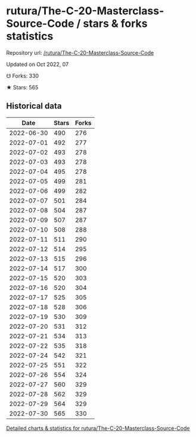 # rutura/The-C-20-Masterclass-Source-Code / stars & forks statistics

Repository url: [/rutura/The-C-20-Masterclass-Source-Code](https://github.com/rutura/The-C-20-Masterclass-Source-Code)

Updated on Oct 2022, 07

☋ Forks: 330

★ Stars: 565

## Historical data
| Date | Stars | Forks |
|------|-------|-------|
| 2022-06-30 | 490 | 276 | 
| 2022-07-01 | 492 | 277 | 
| 2022-07-02 | 493 | 278 | 
| 2022-07-03 | 493 | 278 | 
| 2022-07-04 | 495 | 278 | 
| 2022-07-05 | 499 | 281 | 
| 2022-07-06 | 499 | 282 | 
| 2022-07-07 | 501 | 284 | 
| 2022-07-08 | 504 | 287 | 
| 2022-07-09 | 507 | 287 | 
| 2022-07-10 | 508 | 288 | 
| 2022-07-11 | 511 | 290 | 
| 2022-07-12 | 514 | 295 | 
| 2022-07-13 | 515 | 296 | 
| 2022-07-14 | 517 | 300 | 
| 2022-07-15 | 520 | 303 | 
| 2022-07-16 | 520 | 304 | 
| 2022-07-17 | 525 | 305 | 
| 2022-07-18 | 528 | 306 | 
| 2022-07-19 | 530 | 309 | 
| 2022-07-20 | 531 | 312 | 
| 2022-07-21 | 534 | 313 | 
| 2022-07-22 | 535 | 318 | 
| 2022-07-24 | 542 | 321 | 
| 2022-07-25 | 551 | 322 | 
| 2022-07-26 | 554 | 324 | 
| 2022-07-27 | 560 | 329 | 
| 2022-07-28 | 562 | 329 | 
| 2022-07-29 | 564 | 329 | 
| 2022-07-30 | 565 | 330 | 


[Detailed charts & statistics for rutura/The-C-20-Masterclass-Source-Code](https://reviewgithub.com/rep/rutura/The-C-20-Masterclass-Source-Code)
